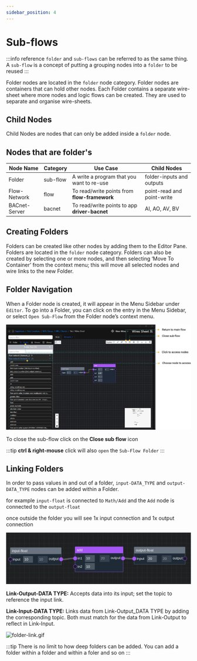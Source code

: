 ```yaml
---
sidebar_position: 4
---
```


# Sub-flows

:::info reference
`folder` and `sub-flows` can be referred to as the same thing.  <br/>
A `sub-flow` is a concept of putting a grouping nodes into a `folder` to be reused
:::

Folder nodes are located in the `folder` node category. Folder nodes are containers that can hold other nodes. Each
Folder contains a separate wire-sheet where more nodes and logic flows can be created. They are used to separate and
organise wire-sheets.

## Child Nodes
Child Nodes are nodes that can only be added inside a `folder` node.

## Nodes that are folder's

| Node Name     | Category | Use Case                                      | Child Nodes                | 
|---------------|----------|-----------------------------------------------|----------------------------|
| Folder        | sub-flow | A write a program that you want to re-use     | folder-inputs and outputs  |
| Flow-Network  | flow     | To read/write points from **flow-framework**  | point-read and point-write |
| BACnet-Server | bacnet   | To read/write points to app **driver-bacnet** | AI, AO, AV, BV             |



## Creating Folders

Folders can be created like other nodes by adding them to the Editor Pane. Folders are located in the `folder` node
category. Folders can also be created by selecting one or more nodes, and then selecting ‘Move To Container’ from the
context menu; this will move all selected nodes and wire links to the new Folder.

## Folder Navigation

When a Folder node is created, it will appear in the Menu Sidebar under `Editor`. To go into a Folder, you can click on
the entry in the Menu Sidebar, or select `Open Sub-Flow` from the Folder node’s context menu.

![inside-sub-flow.png](img/inside-sub-flow.png)

To close the sub-flow click on the **Close sub flow** icon

:::tip
**ctrl & right-mouse** click will also `open` the `Sub-Flow Folder`
:::

## Linking Folders
In order to pass values in and out of a folder, `input-DATA_TYPE` and `output-DATA_TYPE` nodes can be added within a Folder.

for example `input-float` is connected to `Math/Add`  and the `Add` node is connected to the `output-float`

once outside the folder you will see 1x input connection and 1x output connection

![inside-flow.png](img/inside-flow.png)

**Link-Output-DATA TYPE:** Accepts data into its input; set the topic to reference the input link.

**Link-Input-DATA TYPE:** Links data from Link-Output_DATA TYPE by adding the corresponding topic. Both must match for the data from Link-Output to reflect in Link-Input.


![folder-link.gif](img/link-folder-min.gif)

:::tip
There is no limit to how deep folders can be added. You can add a folder within a folder and within a foler and so on
:::
